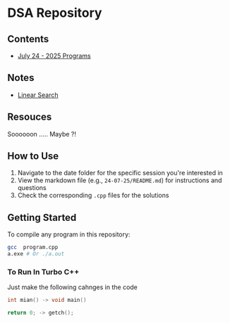 # DSA Repository

## Contents

- [July 24 - 2025 Programs](./24-07-2025/README.md)

## Notes

- [Linear Search](./24-07-2025/LinearSearch.md)

## Resouces

Soooooon ..... Maybe ?!

## How to Use

1. Navigate to the date folder for the specific session you're interested in
2. View the markdown file (e.g., `24-07-25/README.md`) for instructions and questions
3. Check the corresponding `.cpp` files for the solutions

## Getting Started

To compile any program in this repository:

```bash
gcc  program.cpp
a.exe # Or ./a.out
```

### To Run In Turbo C++

Just make the following cahnges in the code

```c
int mian() -> void main()
```

```c
return 0; -> getch();
```
